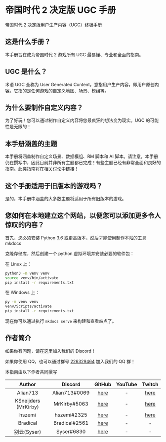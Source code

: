 # 帝国时代 2 决定版 UGC 手册

帝国时代 2 决定版用户生产内容（UGC）终极手册

## 这是什么手册？

本手册旨在成为帝国时代 2 游戏所有 UGC 最易懂、专业和全面的指南。

## UGC 是什么？

术语 UGC 全称为 User Generated Content，意指用户生产内容，即用户原创内容。它指的是任何游戏的自定义地图、场景、模组等。

## 为什么要制作自定义内容？

为了好玩！您可以通过制作自定义内容将您最疯狂的想法变为现实。UGC 的可能性是无限的！

## 本手册涵盖的主题

本手册将涵盖制作自定义场景、数据模组、RM 脚本和 AI 脚本。请注意，本手册仍在撰写中，因此目前并非所有主题都已完成！有些主题已经有非常全面和良好的指南。此类指南将在相关讨论中链接！

## 这个手册适用于旧版本的游戏吗？

是的，本手册中涵盖的大多数主题将适用于所有旧版本的游戏。

## 您如何在本地建立这个网站，以便您可以添加更多令人惊叹的内容？

首先，您必须安装 Python 3.6 或更高版本，然后才能使用制作本站的工具 mkdocs

克隆存储库，然后创建一个 python 虚拟环境并安装必要的软件包：

在 Linux 上：

```sh
python3 -m venv venv
source venv/bin/activate
pip install -r requirements.txt
```

在 Windows 上：

```sh
py -m venv venv
venv/Scripts/activate
pip install -r requirements.txt
```

现在你可以通过执行 `mkdocs serve` 来构建和查看站点了。

## 作者简介

如果你有问题，请在[这里](https://discord.gg/rNa6cUC76W "加入 All About UGC Discord!")加入我们的 Discord！

如果你使用 QQ，也可以通过群号 [226329464](https://qm.qq.com/cgi-bin/qm/qr?k=IW9q54kc033jwsReqxxXo_I-ZgRDNj0_&jump_from=webapi&authKey=8jCDhk6r5pbYFgWrKtHIWbz0G5/oszc3xfMXP4DJxVUnYCE/HB1NkkHZpDT2BvJh) 加入我们的 QQ 群！

本指南由以下作者共同撰写

|      **Author**      |  **Discord**  |                         **GitHub**                         | **YouTube** |                            **Twitch**                            |
| :------------------: | :-----------: | :--------------------------------------------------------: | :---------: | :--------------------------------------------------------------: |
|       Alian713       | Alian713#0069 |    [here](https://github.com/Divy1211 "Alian's GitHub")    |      -      |     [here](https://www.twitch.tv/Alian713 "Alian's Twitch")      |
| KSneijders (MrKirby) | MrKirby#5063  |  [here](https://github.com/KSneijders "MrKirby's GitHub")  |      -      | [here](https://www.twitch.tv/MrKirbyOfficial "MrKirby's Twitch") |
|        hszemi        |  hszemi#2325  |    [here](https://github.com/HSZemi "HSZemi's GitHub")     |      -      |      [here](https://www.twitch.tv/hszemi "HSZemi's Twitch")      |
|       Bradical       | Bradical#2561 | [here](https://github.com/bradsmithee "Bradical's GitHub") |      -      |                                -                                 |
|     别云(Syser)      |  Syser#6830   |     [here](https://github.com/iSyser "Syser's GitHub")     |      -      |                                -                                 |
